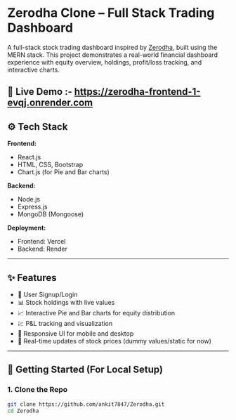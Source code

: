 # Zerodha Clone – Full Stack Trading Dashboard

A full-stack stock trading dashboard inspired by [Zerodha](https://zerodha.com/), built using the MERN stack. This project demonstrates a real-world financial dashboard experience with equity overview, holdings, profit/loss tracking, and interactive charts.

## 🔗 Live Demo :- https://zerodha-frontend-1-evqj.onrender.com

## ⚙️ Tech Stack

**Frontend:**
- React.js
- HTML, CSS, Bootstrap
- Chart.js (for Pie and Bar charts)

**Backend:**
- Node.js
- Express.js
- MongoDB (Mongoose)

**Deployment:**
- Frontend: Vercel
- Backend: Render

---

## ✨ Features

- 🔐 User Signup/Login
- 📊 Stock holdings with live values
- 📈 Interactive Pie and Bar charts for equity distribution
- 💹 P&L tracking and visualization
- 📱 Responsive UI for mobile and desktop
- 🔄 Real-time updates of stock prices (dummy values/static for now)

---

## 🚀 Getting Started (For Local Setup)

### 1. Clone the Repo

```bash
git clone https://github.com/ankit7847/Zerodha.git
cd Zerodha
